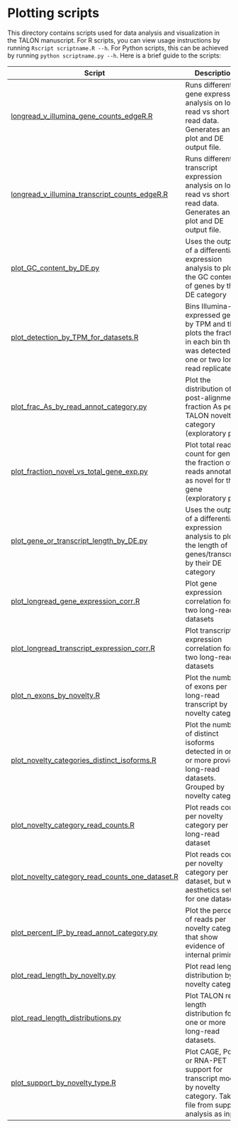 # Plotting scripts
This directory contains scripts used for data analysis and visualization in the TALON manuscript. For R scripts, you can view usage instructions by running `Rscript scriptname.R --h`. For Python scripts, this can be achieved by running `python scriptname.py --h`. Here is a brief guide to the scripts:

| Script        | Description  |
| ------------- |-------------|
| [longread_v_illumina_gene_counts_edgeR.R](https://github.com/dewyman/TALON-paper-2020/blob/master/plotting_scripts/longread_v_illumina_gene_counts_edgeR.R)| Runs differential gene expression analysis on long-read vs short-read data. Generates an MA plot and DE output file. | 
| [longread_v_illumina_transcript_counts_edgeR.R](https://github.com/dewyman/TALON-paper-2020/blob/master/plotting_scripts/longread_v_illumina_transcript_counts_edgeR.R) | Runs differential transcript expression analysis on long-read vs short-read data. Generates an MA plot and DE output file. |
| [plot_GC_content_by_DE.py](https://github.com/dewyman/TALON-paper-2020/blob/master/plotting_scripts/plot_GC_content_by_DE.py) | Uses the output of a differential expression analysis to plot the GC content of genes by their DE category |
| [plot_detection_by_TPM_for_datasets.R](https://github.com/dewyman/TALON-paper-2020/blob/master/plotting_scripts/plot_detection_by_TPM_for_datasets.R) | Bins Illumina-expressed genes by TPM and then plots the fraction in each bin that was detected in one or two long-read replicates |
| [plot_frac_As_by_read_annot_category.py](https://github.com/dewyman/TALON-paper-2020/blob/master/plotting_scripts/plot_frac_As_by_read_annot_category.py) | Plot the distribution of post-alignment fraction As per TALON novelty category (exploratory plot) |
| [plot_fraction_novel_vs_total_gene_exp.py](https://github.com/dewyman/TALON-paper-2020/blob/master/plotting_scripts/plot_fraction_novel_vs_total_gene_exp.py) | Plot total read count for gene vs the fraction of reads annotated as novel for that gene (exploratory plot) |
| [plot_gene_or_transcript_length_by_DE.py](https://github.com/dewyman/TALON-paper-2020/blob/master/plotting_scripts/plot_gene_or_transcript_length_by_DE.py) | Uses the output of a differential expression analysis to plot the length of genes/transcripts by their DE category |
| [plot_longread_gene_expression_corr.R](https://github.com/dewyman/TALON-paper-2020/blob/master/plotting_scripts/plot_longread_gene_expression_corr.R) | Plot gene expression correlation for two long-read datasets |
| [plot_longread_transcript_expression_corr.R](https://github.com/dewyman/TALON-paper-2020/blob/master/plotting_scripts/plot_longread_transcript_expression_corr.R) | Plot transcript expression correlation for two long-read datasets |
| [plot_n_exons_by_novelty.R](https://github.com/dewyman/TALON-paper-2020/blob/master/plotting_scripts/plot_n_exons_by_novelty.R) | Plot the number of exons per long-read transcript by novelty category |
| [plot_novelty_categories_distinct_isoforms.R](https://github.com/dewyman/TALON-paper-2020/blob/master/plotting_scripts/plot_novelty_categories_distinct_isoforms.R) | Plot the number of distinct isoforms detected in one or more provided long-read datasets. Grouped by novelty category. |
| [plot_novelty_category_read_counts.R](https://github.com/dewyman/TALON-paper-2020/blob/master/plotting_scripts/plot_novelty_category_read_counts.R) | Plot reads counts per novelty category per long-read dataset | 
| [plot_novelty_category_read_counts_one_dataset.R](https://github.com/dewyman/TALON-paper-2020/blob/master/plotting_scripts/plot_novelty_category_read_counts_one_dataset.R) | Plot reads counts per novelty category per dataset, but with aesthetics set up for one dataset |
| [plot_percent_IP_by_read_annot_category.py](https://github.com/dewyman/TALON-paper-2020/blob/master/plotting_scripts/plot_percent_IP_by_read_annot_category.py) | Plot the percent of reads per novelty category that show evidence of internal priming. |
| [plot_read_length_by_novelty.py](https://github.com/dewyman/TALON-paper-2020/blob/master/plotting_scripts/plot_read_length_by_novelty.py) | Plot read length distribution by novelty category. |
| [plot_read_length_distributions.py](https://github.com/dewyman/TALON-paper-2020/blob/master/plotting_scripts/plot_read_length_distributions.py) | Plot TALON read length distribution for one or more long-read datasets. | 
| [plot_support_by_novelty_type.R](https://github.com/dewyman/TALON-paper-2020/blob/master/plotting_scripts/plot_support_by_novelty_type.R) | Plot CAGE, PolyA, or RNA-PET support for transcript models by novelty category. Takes file from support analysis as input.  |
